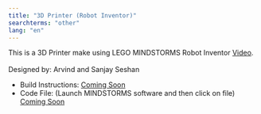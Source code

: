```yaml
---
title: "3D Printer (Robot Inventor)"
searchterms: "other"
lang: "en"
---
```


This is a 3D Printer make using LEGO MINDSTORMS Robot Inventor <a href="https://www.youtube.com/watch?v=E_aUiSTt1DQ">Video</a>.
<br>
<br>
Designed by: Arvind and Sanjay Seshan
<ul>
 <li class="ng-binding">Build Instructions:
 <a href="">Coming Soon</a><br>
 </li>
 <li class="ng-binding">Code File: (Launch MINDSTORMS software and then click on file)
 <a href="">Coming Soon</a><br>
 </li>
 </ul>
